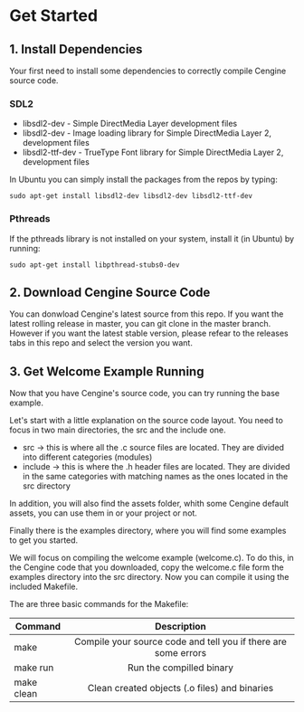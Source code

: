 # Get Started

## 1. Install Dependencies

Your first need to install some dependencies to correctly compile Cengine source code.

### SDL2

- libsdl2-dev - Simple DirectMedia Layer development files
- libsdl2-dev - Image loading library for Simple DirectMedia Layer 2, development files
- libsdl2-ttf-dev - TrueType Font library for Simple DirectMedia Layer 2, development files

In Ubuntu you can simply install the packages from the repos by typing:

`sudo apt-get install libsdl2-dev libsdl2-dev libsdl2-ttf-dev`

### Pthreads

If the pthreads library is not installed on your system, install it (in Ubuntu) by running:

`sudo apt-get install libpthread-stubs0-dev`

## 2. Download Cengine Source Code

You can donwload Cengine's latest source from this repo. If you want the latest rolling release in master, you can git clone in the master branch. However if you want the latest stable version, please refear to the releases tabs in this repo and select the version you want.

## 3. Get Welcome Example Running

Now that you have Cengine's source code, you can try running the base example.

Let's start with a little explanation on the source code layout. You need to focus in two main directories, the src and the include one.

- src -> this is where all the .c source files are located. They are divided into different categories (modules)
- include -> this is where the .h header files are located. They are divided in the same categories with matching names as the ones located in the src directory

In addition, you will also find the assets folder, whith some Cengine default assets, you can use them in or your project or not.

Finally there is the examples directory, where you will find some examples to get you started.

We will focus on compiling the welcome example (welcome.c). To do this, in the Cengine code that you downloaded, copy the welcome.c file form the examples directory into the src directory. Now you can compile it using the included Makefile.

The are three basic commands for the Makefile:

| Command        | Description   |
| -------------  |:-------------:|
| make           | Compile your source code and tell you if there are some errors   |
| make run       | Run the compilled binary                                         |
| make clean     | Clean created objects (.o files) and binaries                    |